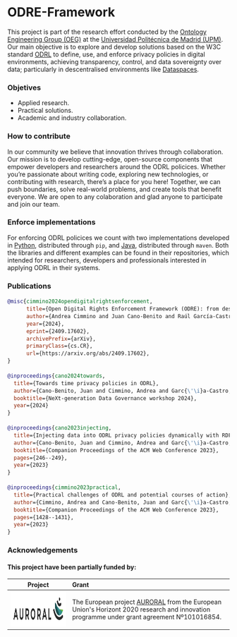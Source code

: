 
# ODRE-Framework

This project is part of the research effort conducted by the [Ontology Engineering Group (OEG)](https://oeg.fi.upm.es/) at the [Universidad Politécnica de Madrid (UPM)](https://www.upm.es/). Our main objective is to explore and develop solutions based on the W3C standard [ODRL](https://www.w3.org/TR/odrl-model/) to define, use, and enforce privacy policies in digital environments, achieving transparency, control, and data sovereignty over data; particularly in descentralised environments like [Dataspaces](https://internationaldataspaces.org/).

### Objetives

 - Applied research.
 - Practical solutions. 
 - Academic and industry collaboration.

### How to contribute

In our community we believe that innovation thrives through collaboration. Our mission is to develop cutting-edge, open-source components that empower developers and researchers around the ODRL policices. Whether you’re passionate about writing code, exploring new technologies, or contributing with research, there’s a place for you here! Together, we can push boundaries, solve real-world problems, and create tools that benefit everyone. We are open to any colaboration and glad anyone to participate and join our team.

### Enforce implementations

For enforcing ODRL policices we count with two implementations developed in [Python](https://github.com/ODRE-Framework/odre-python), distributed through `pip`, and [Java](https://github.com/ODRE-Framework/odre-java), distributed through `maven`. Both the libraries and different examples can be found in their repositories,  which intended for researchers, developers and professionals interested in applying ODRL in their systems.

### Publications

```bibtex
@misc{cimmino2024opendigitalrightsenforcement,
      title={Open Digital Rights Enforcement Framework (ODRE): from descriptive to enforceable policies}, 
      author={Andrea Cimmino and Juan Cano-Benito and Raúl García-Castro},
      year={2024},
      eprint={2409.17602},
      archivePrefix={arXiv},
      primaryClass={cs.CR},
      url={https://arxiv.org/abs/2409.17602}, 
}

@inproceedings{cano2024towards,
  title={Towards time privacy policies in ODRL},
  author={Cano-Benito, Juan and Cimmino, Andrea and Garc{\'\i}a-Castro, Ra{\'u}l},
  booktitle={NeXt-generation Data Governance workshop 2024},
  year={2024}
}

@inproceedings{cano2023injecting,
  title={Injecting data into ODRL privacy policies dynamically with RDF mappings},
  author={Cano-Benito, Juan and Cimmino, Andrea and Garc{\'\i}a-Castro, Ra{\'u}l},
  booktitle={Companion Proceedings of the ACM Web Conference 2023},
  pages={246--249},
  year={2023}
}

@inproceedings{cimmino2023practical,
  title={Practical challenges of ODRL and potential courses of action},
  author={Cimmino, Andrea and Cano-Benito, Juan and Garc{\'\i}a-Castro, Ra{\'u}l},
  booktitle={Companion Proceedings of the ACM Web Conference 2023},
  pages={1428--1431},
  year={2023}
}
```

### Acknowledgements

#### This project have been partially funded by:

 | Project       | Grant |
 |   :---:      |      :---      |
 | <img src="https://raw.githubusercontent.com/ODRE-Framework/ODRE-Framework/refs/heads/main/img/auroral.png" height="80"/>   | The European project [AURORAL](https://www.auroral.eu/) from the European Union's Horizont 2020 research and innovation programme under grant agreement Nº101016854. |
